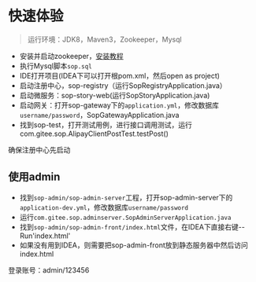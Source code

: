 # 快速体验

> 运行环境：JDK8，Maven3，Zookeeper，Mysql

- 安装并启动zookeeper，[安装教程](http://zookeeper.apache.org/doc/r3.4.13/zookeeperStarted.html)
- 执行Mysql脚本`sop.sql`
- IDE打开项目(IDEA下可以打开根pom.xml，然后open as project)
- 启动注册中心，sop-registry（运行SopRegistryApplication.java）
- 启动微服务：sop-story-web(运行SopStoryApplication.java)
- 启动网关：打开sop-gateway下的`application.yml`，修改数据库`username/password`，SopGatewayApplication.java
- 找到sop-test，打开测试用例，进行接口调用测试，运行com.gitee.sop.AlipayClientPostTest.testPost()

确保注册中心先启动

## 使用admin

- 找到`sop-admin/sop-admin-server`工程，打开sop-admin-server下的`application-dev.yml`，修改数据库`username/password`
- 运行`com.gitee.sop.adminserver.SopAdminServerApplication.java`
- 找到`sop-admin/sop-admin-front/index.html`文件，在IDEA下直接右键--Run'index.html'
- 如果没有用到IDEA，则需要把sop-admin-front放到静态服务器中然后访问index.html

登录账号：admin/123456


